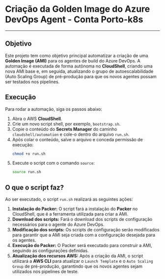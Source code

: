 # Criação da Golden Image do Azure DevOps Agent - Conta Porto-k8s

-----

## Objetivo

Este projeto tem como objetivo principal automatizar a criação de uma **Golden Image (AMI)** para os agentes de build do Azure DevOps. A automação é executada de forma autônoma no **CloudShell**, criando uma nova AMI base e, em seguida, atualizando o grupo de autoescalabilidade (Auto Scaling Group) de pré-produção para que os novos agentes possam ser testados nos pipelines.

## Execução

Para rodar a automação, siga os passos abaixo:

1.  Abra o AWS **CloudShell**. 
2.  Crie um novo script shell, por exemplo, `bootstrap.sh`.
3.  Copie o conteúdo do **Secrets Manager** do caminho `cloudshell/automation` e cole-o dentro do arquivo `run.sh`.
4.  Após colar o conteúdo, salve o arquivo e conceda permissão de execução:
    ```bash
    chmod +x run.sh
    ```
5.  Execute o script com o comando `source`:
    ```bash
    source run.sh
    ```

## O que o script faz?

Ao ser executado, o script `run.sh` realizará as seguintes ações:

1.  **Instalação do Packer:** O script fará a instalação do **Packer** no CloudShell, que é a ferramenta utilizada para criar a AMI.
2.  **Download dos scripts:** Fará o download dos scripts de configuração necessários para o agente do Azure DevOps.
3.  **Modificação dos scripts:** Os scripts de configuração serão modificados para garantir que a AMI seja criada com a configuração desejada para os agentes.
4.  **Execução do Packer:** O Packer será executado para construir a AMI, seguindo as configurações definidas.
5.  **Atualização dos recursos AWS:** Após a criação da AMI, o script utilizará a **AWS CLI** para atualizar o `Launch Template` e o `Auto Scaling Group` de pré-produção, garantindo que os novos agentes sejam utilizados nos pipelines de teste.

